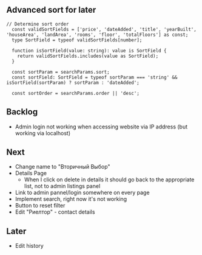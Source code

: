 ## Advanced sort for later

```
// Determine sort order
  const validSortFields = ['price', 'dateAdded', 'title', 'yearBuilt', 'houseArea', 'landArea', 'rooms', 'floor', 'totalFloors'] as const;
  type SortField = typeof validSortFields[number];

  function isSortField(value: string): value is SortField {
    return validSortFields.includes(value as SortField);
  }

  const sortParam = searchParams.sort;
  const sortField: SortField = typeof sortParam === 'string' && isSortField(sortParam) ? sortParam : 'dateAdded';

  const sortOrder = searchParams.order || 'desc';
```


## Backlog

- Admin login not working when accessing website via IP address (but working via localhost)


## Next

- Change name to "Вторичный Выбор" 
- Details Page
  - When I click on delete in details it should go back to the appropriate list, not to admin listings panel
- Link to admin pannel/login somewhere on every page
- Implement search, right now it's not working
- Button to reset filter
- Edit "Риелтор" - contact details


## Later

- Edit history
